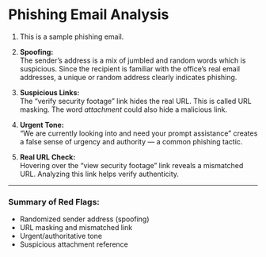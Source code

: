 # Phishing Email Analysis

1. This is a sample phishing email.

2. **Spoofing:**  
   The sender’s address is a mix of jumbled and random words which is suspicious. Since the recipient is familiar with the office’s real email addresses, a unique or random address clearly indicates phishing.

3. **Suspicious Links:**  
   The “verify security footage” link hides the real URL. This is called URL masking. The word *attachment* could also hide a malicious link.

4. **Urgent Tone:**  
   “We are currently looking into and need your prompt assistance” creates a false sense of urgency and authority — a common phishing tactic.

5. **Real URL Check:**  
   Hovering over the “view security footage” link reveals a mismatched URL. Analyzing this link helps verify authenticity.

---

### Summary of Red Flags:
- Randomized sender address (spoofing)
- URL masking and mismatched link
- Urgent/authoritative tone
- Suspicious attachment reference
